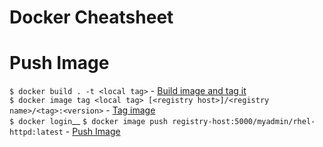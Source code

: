 # Docker Cheatsheet


# Push Image
```$ docker build . -t <local tag>``` - [Build image and tag it](https://docs.docker.com/engine/reference/commandline/build/)  
```$ docker image tag <local tag> [<registry host>]/<registry name>/<tag>:<version>``` - [Tag image](https://docs.docker.com/engine/reference/commandline/push/)  
```$ docker login```__
```$ docker image push registry-host:5000/myadmin/rhel-httpd:latest``` - [Push Image](https://docs.docker.com/engine/reference/commandline/push/)

